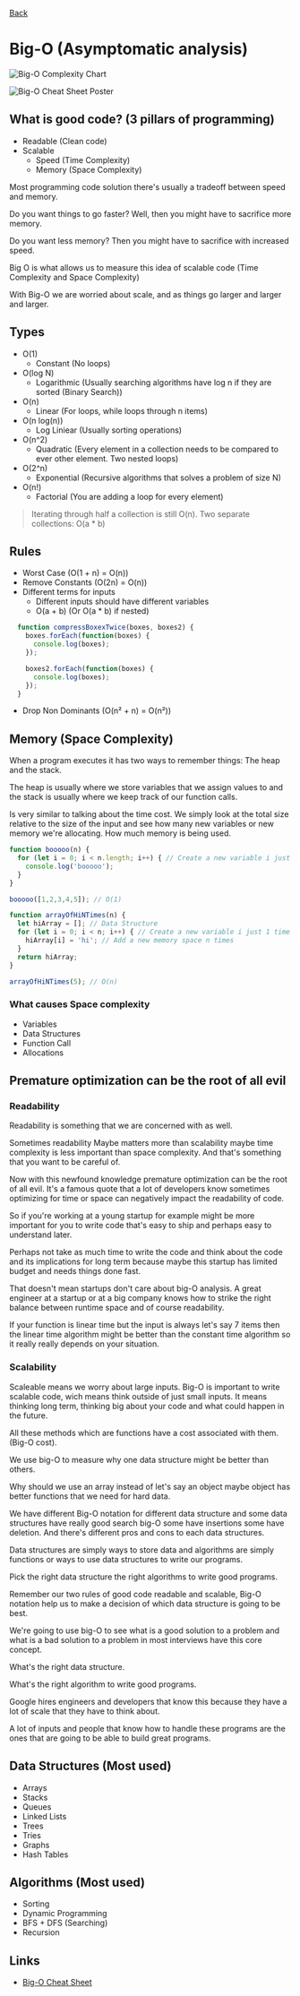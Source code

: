 [Back](../README.md)

# Big-O (Asymptomatic analysis)

![Big-O Complexity Chart](https://miro.medium.com/max/2928/1*5ZLci3SuR0zM_QlZOADv8Q.jpeg)

![Big-O Cheat Sheet Poster](https://www.bigocheatsheet.com/img/big-o-cheat-sheet-poster.png)

## What is good code? (3 pillars of programming)

- Readable (Clean code)
- Scalable
  - Speed (Time Complexity)
  - Memory (Space Complexity)

Most programming code solution there's usually a tradeoff between speed and memory.

Do you want things to go faster? Well, then you might have to sacrifice more memory.

Do you want less memory? Then you might have to sacrifice with increased speed.

Big O is what allows us to measure this idea of scalable code (Time Complexity and Space Complexity)

With Big-O we are worried about scale, and as things go larger and larger and larger.

## Types

- O(1)
  - Constant (No loops)
- O(log N)
  - Logarithmic (Usually searching algorithms have log n if they are sorted (Binary Search))
- O(n)
  - Linear (For loops, while loops through n items)
- O(n log(n))
  - Log Liniear (Usually sorting operations)
- O(n^2)
  - Quadratic (Every element in a collection needs to be compared to ever other element. Two nested loops)
- O(2^n)
  - Exponential (Recursive algorithms that solves a problem of size N)
- O(n!)
  - Factorial (You are adding a loop for every element)

> Iterating through half a collection is still O(n). Two separate collections: O(a * b)

## Rules

- Worst Case (O(1 + n) = O(n))
- Remove Constants (O(2n) = O(n))
- Different terms for inputs
  - Different inputs should have different variables
  - O(a + b) (Or O(a * b) if nested)

```javascript
  function compressBoxexTwice(boxes, boxes2) {
    boxes.forEach(function(boxes) {
      console.log(boxes);
    });

    boxes2.forEach(function(boxes) {
      console.log(boxes);
    });
  }
```

- Drop Non Dominants (O(n² + n) = O(n²))

## Memory (Space Complexity)

When a program executes it has two ways to remember things: The heap and the stack.

The heap is usually where we store variables that we assign values to and the stack is usually where we keep track of our function calls.

Is very similar to talking about the time cost. We simply look at the total size relative to the size of the input and see how many new variables or new memory we're allocating. How much memory is being used.

```javascript
function booooo(n) {
  for (let i = 0; i < n.length; i++) { // Create a new variable i just 1 time
    console.log('booooo');
  }
}

booooo([1,2,3,4,5]); // O(1)
```

```javascript
function arrayOfHiNTimes(n) {
  let hiArray = []; // Data Structure
  for (let i = 0; i < n; i++) { // Create a new variable i just 1 time
    hiArray[i] = 'hi'; // Add a new memory space n times
  }
  return hiArray;
}

arrayOfHiNTimes(5); // O(n)
```

### What causes Space complexity

- Variables
- Data Structures
- Function Call
- Allocations

## Premature optimization can be the root of all evil

### Readability

Readability is something that we are concerned with as well.

Sometimes readability Maybe matters more than scalability maybe time complexity is less important than space complexity.
And that's something that you want to be careful of.

Now with this newfound knowledge premature optimization can be the root of all evil.
It's a famous quote that a lot of developers know sometimes optimizing for time or space can negatively impact the readability of code.

So if you're working at a young startup for example might be more important for you to write code that's easy to ship and perhaps easy to understand later.

Perhaps not take as much time to write the code and think about the code and its implications for long term because maybe this startup has limited budget and needs things done fast.

That doesn't mean startups don't care about big-O analysis. A great engineer at a startup or at a big company knows how to strike the right balance between runtime space and of course readability.

If your function is linear time but the input is always let's say 7 items then the linear time algorithm might be better than the constant time algorithm so it really really depends on your situation.

### Scalability

Scaleable means we worry about large inputs.
Big-O is important to write scalable code, wich means think outside of just small inputs.
It means thinking long term, thinking big about your code and what could happen in the future.

All these methods which are functions have a cost associated with them. (Big-O cost).

We use big-O to measure why one data structure might be better than others.

Why should we use an array instead of let's say an object maybe object has better functions that we need for hard data.

We have different Big-O notation for different data structure and some data structures have really good search big-O some have insertions some have deletion.
And there's different pros and cons to each data structures.

Data structures are simply ways to store data and algorithms are simply functions or ways to use data structures to write our programs.

Pick the right data structure the right algorithms to write good programs.

Remember our two rules of good code readable and scalable, Big-O notation help us to make a decision of which data structure is going to be best.

We're going to use big-O to see what is a good solution to a problem and what is a bad solution to a problem in most interviews have this core concept.

What's the right data structure.

What's the right algorithm to write good programs.

Google hires engineers and developers that know this because they have a lot of scale that they have to think about.

A lot of inputs and people that know how to handle these programs are the ones that are going to be able to build great programs.

## Data Structures (Most used)

- Arrays
- Stacks
- Queues
- Linked Lists
- Trees
- Tries
- Graphs
- Hash Tables

## Algorithms (Most used)

- Sorting
- Dynamic Programming
- BFS + DFS (Searching)
- Recursion

## Links

- [Big-O Cheat Sheet](https://www.bigocheatsheet.com/)
